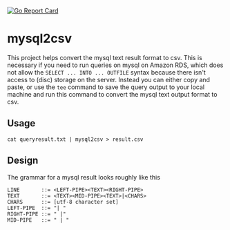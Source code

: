 [![Go Report Card](https://goreportcard.com/badge/github.com/dherbst/mysql2csv)](https://goreportcard.com/report/github.com/dherbst/mysql2csv)

# mysql2csv
This project helps convert the mysql text result format to csv.  This is necessary if you need to run queries on mysql on Amazon RDS, which does not allow the `SELECT ... INTO ... OUTFILE` syntax because there isn't access to (disc) storage on the server.   Instead you can either copy and paste, or use the `tee` command to save the query output to your local machine and run this command to convert the mysql text output format to csv.

## Usage

    cat queryresult.txt | mysql2csv > result.csv

## Design

The grammar for a mysql result looks roughly like this

    LINE       ::= <LEFT-PIPE><TEXT><RIGHT-PIPE>
    TEXT       ::= <TEXT><MID-PIPE><TEXT>|<CHARS>
    CHARS      ::= [utf-8 character set]
    LEFT-PIPE  ::= "| "
    RIGHT-PIPE ::= " |"
    MID-PIPE   ::= " | "
